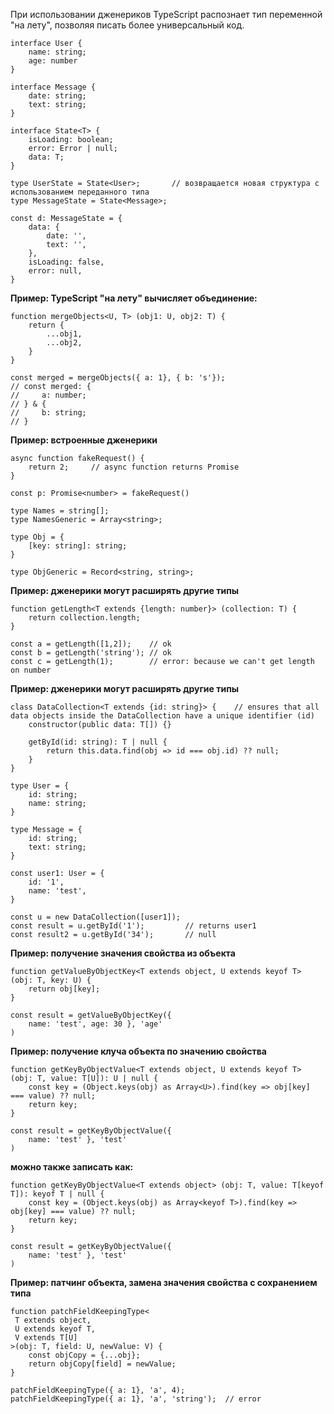 При использовании дженериков TypeScript распознает тип переменной "на лету", позволяя писать более универсальный код.

```
interface User {
    name: string;
    age: number
}

interface Message {
    date: string;
    text: string;
}

interface State<T> {
    isLoading: boolean;
    error: Error | null;
    data: T;
}

type UserState = State<User>;       // возвращается новая структура с использованием переданного типа
type MessageState = State<Message>;

const d: MessageState = {
    data: {
        date: '',
        text: '',
    },
    isLoading: false,
    error: null,
}
```

**Пример: TypeScript "на лету" вычисляет объединение:**
```
function mergeObjects<U, T> (obj1: U, obj2: T) {
    return {
        ...obj1,
        ...obj2,
    }
}

const merged = mergeObjects({ a: 1}, { b: 's'});
// const merged: {
//     a: number;
// } & {
//     b: string;
// }
```

**Пример: встроенные дженерики**
```
async function fakeRequest() {
    return 2;     // async function returns Promise
}

const p: Promise<number> = fakeRequest()

type Names = string[];
type NamesGeneric = Array<string>;

type Obj = {
    [key: string]: string;
}

type ObjGeneric = Record<string, string>;
```

**Пример: дженерики могут расширять другие типы**
```
function getLength<T extends {length: number}> (collection: T) {
    return collection.length;
}

const a = getLength([1,2]);    // ok
const b = getLength('string'); // ok
const c = getLength(1);        // error: because we can't get length on number
```

**Пример: дженерики могут расширять другие типы**
```
class DataCollection<T extends {id: string}> {    // ensures that all data objects inside the DataCollection have a unique identifier (id)
    constructor(public data: T[]) {}

    getById(id: string): T | null {
        return this.data.find(obj => id === obj.id) ?? null;
    } 
}

type User = {
    id: string;
    name: string;
}

type Message = {
    id: string;
    text: string;
}

const user1: User = {
    id: '1',
    name: 'test',
}

const u = new DataCollection([user1]);
const result = u.getById('1');         // returns user1
const result2 = u.getById('34');       // null

```

**Пример: получение значения свойства из объекта**
```
function getValueByObjectKey<T extends object, U extends keyof T> (obj: T, key: U) {
    return obj[key];
}

const result = getValueByObjectKey({
    name: 'test', age: 30 }, 'age'
)
```

**Пример: получение клуча объекта по значению свойства**
```
function getKeyByObjectValue<T extends object, U extends keyof T> (obj: T, value: T[U]): U | null {
    const key = (Object.keys(obj) as Array<U>).find(key => obj[key] === value) ?? null;
    return key;
}

const result = getKeyByObjectValue({
    name: 'test' }, 'test'
)
```
**можно также записать как:**
```
function getKeyByObjectValue<T extends object> (obj: T, value: T[keyof T]): keyof T | null {
    const key = (Object.keys(obj) as Array<keyof T>).find(key => obj[key] === value) ?? null;
    return key;
}

const result = getKeyByObjectValue({
    name: 'test' }, 'test'
)
```

**Пример: патчинг объекта, замена значения свойства с сохранением типа**
```
function patchFieldKeepingType<
 T extends object,
 U extends keyof T,
 V extends T[U]
>(obj: T, field: U, newValue: V) {
    const objCopy = {...obj};
    return objCopy[field] = newValue;
}

patchFieldKeepingType({ a: 1}, 'a', 4);
patchFieldKeepingType({ a: 1}, 'a', 'string');  // error
```




